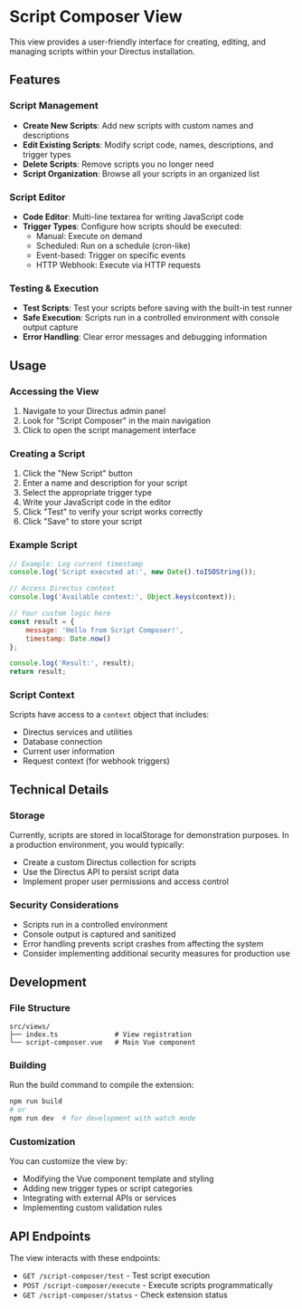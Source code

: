 # Script Composer View

This view provides a user-friendly interface for creating, editing, and managing scripts within your Directus installation.

## Features

### Script Management
- **Create New Scripts**: Add new scripts with custom names and descriptions
- **Edit Existing Scripts**: Modify script code, names, descriptions, and trigger types
- **Delete Scripts**: Remove scripts you no longer need
- **Script Organization**: Browse all your scripts in an organized list

### Script Editor
- **Code Editor**: Multi-line textarea for writing JavaScript code
- **Trigger Types**: Configure how scripts should be executed:
  - Manual: Execute on demand
  - Scheduled: Run on a schedule (cron-like)
  - Event-based: Trigger on specific events
  - HTTP Webhook: Execute via HTTP requests

### Testing & Execution
- **Test Scripts**: Test your scripts before saving with the built-in test runner
- **Safe Execution**: Scripts run in a controlled environment with console output capture
- **Error Handling**: Clear error messages and debugging information

## Usage

### Accessing the View
1. Navigate to your Directus admin panel
2. Look for "Script Composer" in the main navigation
3. Click to open the script management interface

### Creating a Script
1. Click the "New Script" button
2. Enter a name and description for your script
3. Select the appropriate trigger type
4. Write your JavaScript code in the editor
5. Click "Test" to verify your script works correctly
6. Click "Save" to store your script

### Example Script
```javascript
// Example: Log current timestamp
console.log('Script executed at:', new Date().toISOString());

// Access Directus context
console.log('Available context:', Object.keys(context));

// Your custom logic here
const result = {
    message: 'Hello from Script Composer!',
    timestamp: Date.now()
};

console.log('Result:', result);
return result;
```

### Script Context
Scripts have access to a `context` object that includes:
- Directus services and utilities
- Database connection
- Current user information
- Request context (for webhook triggers)

## Technical Details

### Storage
Currently, scripts are stored in localStorage for demonstration purposes. In a production environment, you would typically:
- Create a custom Directus collection for scripts
- Use the Directus API to persist script data
- Implement proper user permissions and access control

### Security Considerations
- Scripts run in a controlled environment
- Console output is captured and sanitized
- Error handling prevents script crashes from affecting the system
- Consider implementing additional security measures for production use

## Development

### File Structure
```
src/views/
├── index.ts              # View registration
└── script-composer.vue   # Main Vue component
```

### Building
Run the build command to compile the extension:
```bash
npm run build
# or
npm run dev  # for development with watch mode
```

### Customization
You can customize the view by:
- Modifying the Vue component template and styling
- Adding new trigger types or script categories
- Integrating with external APIs or services
- Implementing custom validation rules

## API Endpoints

The view interacts with these endpoints:
- `GET /script-composer/test` - Test script execution
- `POST /script-composer/execute` - Execute scripts programmatically
- `GET /script-composer/status` - Check extension status

